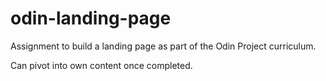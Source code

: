 # odin-landing-page

Assignment to build a landing page as part of the Odin Project curriculum.

Can pivot into own content once completed.
